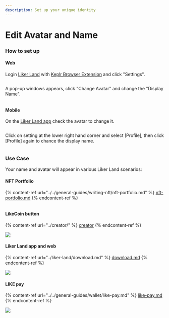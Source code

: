 ```yaml
---
description: Set up your unique identity
---
```


# Edit Avatar and Name

### How to set up

#### Web

Login [Liker Land](https://liker.land/) with [Keplr Browser Extension](../../general-guides/wallet/keplr/) and click "Settings".

<figure><img src="../../.gitbook/assets/Settings.png" alt=""><figcaption></figcaption></figure>

A pop-up windows appears, click "Change Avatar" and change the "Display Name".

<figure><img src="../../.gitbook/assets/avatar desktop-en.png" alt=""><figcaption></figcaption></figure>

#### Mobile

On the [Liker Land app](../liker-land/download.md) check the avatar to change it.

<figure><img src="../../.gitbook/assets/avatar 1-en.png" alt=""><figcaption></figcaption></figure>

Click on setting at the lower right hand corner and select \[Profile], then click \[Profile] again to chance the display name.

<figure><img src="../../.gitbook/assets/avatar 2-en.png" alt=""><figcaption></figcaption></figure>



### Use Case

Your name and avatar will appear in various Liker Land scenarios:

#### NFT Portfolio

{% content-ref url="../../general-guides/writing-nft/nft-portfolio.md" %}
[nft-portfolio.md](../../general-guides/writing-nft/nft-portfolio.md)
{% endcontent-ref %}

<figure><img src="broken-reference" alt=""><figcaption></figcaption></figure>

#### LikeCoin button

{% content-ref url="../creator/" %}
[creator](../creator/)
{% endcontent-ref %}

![](<../../.gitbook/assets/Settings 02.png>)

#### Liker Land app and web

{% content-ref url="../liker-land/download.md" %}
[download.md](../liker-land/download.md)
{% endcontent-ref %}

![](<../../.gitbook/assets/Settings 03.png>)

#### LIKE pay

{% content-ref url="../../general-guides/wallet/like-pay.md" %}
[like-pay.md](../../general-guides/wallet/like-pay.md)
{% endcontent-ref %}

![](<../../.gitbook/assets/Settings 04-en.png>)
